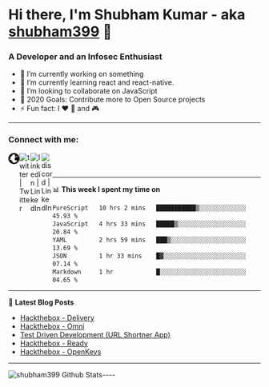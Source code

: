 # Hi there, I'm Shubham Kumar - aka [shubham399][website] 👋

### A Developer and an Infosec Enthusiast

- 🔭 I’m currently working on something
- 🌱 I’m currently learning react and react-native. 
- 👯 I’m looking to collaborate on JavaScript
- 🥅 2020 Goals: Contribute more to Open Source projects
- ⚡ Fun fact: I ❤️ 🐶 and 🎮


---
### Connect with me:

[<img align="left" alt="Website" width="22px" src="https://raw.githubusercontent.com/iconic/open-iconic/master/svg/globe.svg" />][website]
[<img align="left" alt="twitter | Twitter" width="22px" src="https://cdn.jsdelivr.net/npm/simple-icons@v3/icons/twitter.svg" />][twitter]
[<img align="left" alt="linkedin | LinkedIn" width="22px" src="https://cdn.jsdelivr.net/npm/simple-icons@v3/icons/linkedin.svg" />][linkedin]
[<img align="left" alt="discord | LinkedIn" width="22px" src="https://cdn.jsdelivr.net/npm/simple-icons@v3/icons/discord.svg" />][discord]


<br />
<br />

---
📊 **This week I spent my time on**
<!--START_SECTION:waka-->
```text
PureScript   10 hrs 2 mins   ███████████▒░░░░░░░░░░░░░   45.93 % 
JavaScript   4 hrs 33 mins   █████▒░░░░░░░░░░░░░░░░░░░   20.84 % 
YAML         2 hrs 59 mins   ███▒░░░░░░░░░░░░░░░░░░░░░   13.69 % 
JSON         1 hr 33 mins    █▓░░░░░░░░░░░░░░░░░░░░░░░   07.14 % 
Markdown     1 hr            █░░░░░░░░░░░░░░░░░░░░░░░░   04.65 % 
```
<!--END_SECTION:waka-->

---
📕 **Latest Blog Posts**
<!-- BLOG-POST-LIST:START -->
- [Hackthebox - Delivery](https://shubhkumar.in/htb/machines/active/delivery/)
- [Hackthebox - Omni](https://shubhkumar.in/htb/machines/retired/omni/)
- [Test Driven Development (URL Shortner App)](https://shubhkumar.in/node/tdd/)
- [Hackthebox - Ready](https://shubhkumar.in/htb/machines/active/ready/)
- [Hackthebox - OpenKeys](https://shubhkumar.in/htb/machines/retired/openkeys/)
<!-- BLOG-POST-LIST:END -->
---

<img align="left" alt="shubham399 Github Stats" src="https://github-readme-stats.vercel.app/api?username=shubham399&show_icons=true&hide_border=true&count_private=true" />
----

[website]:  https://shubhkumar.in/about/
[twitter]:  https://twitter.com/shubhkumar01/
[linkedin]: https://www.linkedin.com/in/shubham399/
[discord]:  https://discordapp.com/users/397613413301354497
